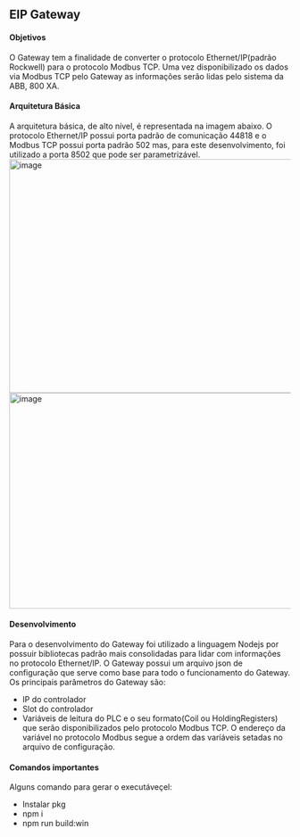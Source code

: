 ## EIP Gateway

#### Objetivos
O Gateway tem a finalidade de converter o protocolo Ethernet/IP(padrão Rockwell) para o protocolo Modbus TCP.
Uma vez disponibilizado os dados via Modbus TCP pelo Gateway as informações serão lidas pelo sistema da ABB, 800 XA.


#### Arquitetura Básica
A arquitetura básica, de alto nível, é representada na imagem abaixo.
O protocolo Ethernet/IP possui porta padrão de comunicação 44818 e o Modbus TCP possui porta padrão 502 mas, para este desenvolvimento, foi utilizado a porta 8502 que pode ser parametrizável.
<img width="905" height="419" alt="image" src="https://github.com/user-attachments/assets/183055c4-1d21-4758-a512-89824928d357" />
<img width="654" height="387" alt="image" src="https://github.com/user-attachments/assets/167681f4-0a3c-49f1-92a3-1b7e529e8165" />



#### Desenvolvimento
Para o desenvolvimento do Gateway foi utilizado a linguagem Nodejs por possuir bibliotecas padrão mais consolidadas para lidar com informações no protocolo Ethernet/IP.
O Gateway possui um arquivo json de configuração que serve como base para todo o funcionamento do Gateway.
Os principais parâmetros do Gateway são:
  - IP do controlador
  - Slot do controlador
  - Variáveis de leitura do PLC e o seu formato(Coil ou HoldingRegisters) que serão disponibilizados pelo protocolo Modbus TCP.
O endereço da variável no protocolo Modbus segue a ordem das varíáveis setadas no arquivo de configuração.

#### Comandos importantes

Alguns comando para gerar o executáveçel:
  - Instalar pkg
  - npm i
  - npm run build:win
